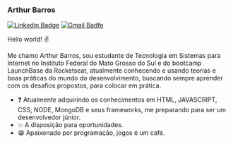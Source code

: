 
### Arthur Barros 
[![Linkedin Badge](https://img.shields.io/badge/-LinkedIn-blue?style=flat-square&logo=Linkedin&logoColor=white&link=https://www.linkedin.com/in/arthur-barros-/)](https://www.linkedin.com/in/arthur-barros-/)
[![Gmail Badfe](https://img.shields.io/badge/-barrosarthur773@gmail.com-c14438?style=flat-square&logo=Gmail&logoColor=white&link=mailto:barrosarthur773@gmail.com)](mailto:barrosarthur773@gmail.com)

Hello world! ✌️

Me chamo Arthur Barros, sou estudante de Tecnologia em Sistemas para Internet no Instituto Federal do Mato Grosso do Sul e do bootcamp LaunchBase da Rocketseat, atualmente conhecendo e usando teorias e boas práticas do mundo do desenvolvimento, buscando sempre aprender com os desafios propostos, para colocar em prática. 

- :question: Atualmente adquirindo os conhecimentos em HTML, JAVASCRIPT, CSS, NODE, MongoDB e seus frameworks, me preparando para ser um desenvolvedor júnior.
- :collision: A disposição para oportunidades.
- :grin: Apaixonado por programação, jogos é um café.
